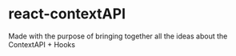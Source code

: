 # react-contextAPI
Made with the purpose of bringing together all the ideas about the ContextAPI + Hooks
